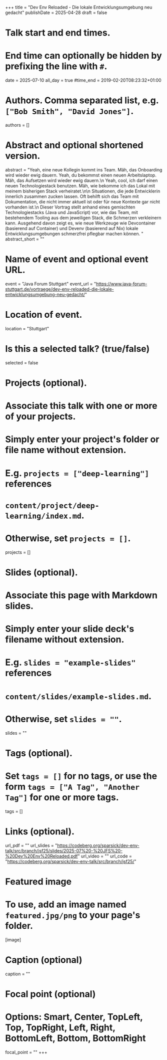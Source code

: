 +++
title = "Dev Env Reloaded - Die lokale Entwicklungsumgebung neu gedacht"
publishDate = 2025-04-28
draft = false

# Talk start and end times.
#   End time can optionally be hidden by prefixing the line with `#`.
date = 2025-07-10
all_day = true
#time_end = 2019-02-20T08:23:32+01:00

# Authors. Comma separated list, e.g. `["Bob Smith", "David Jones"]`.
authors = []

# Abstract and optional shortened version.
abstract = "Yeah, eine neue Kollegin kommt ins Team. Mäh, das Onboarding wird wieder ewig dauern. Yeah, du bekommst einen neuen Arbeitslaptop. Mäh, das Aufsetzen wird wieder ewig dauern.\n Yeah, cool, ich darf einen neuen Technologiestack benutzen. Mäh, wie bekomme ich das Lokal mit meinem bisherigen Stack verheiratet.\n\n Situationen, die jede Entwicklerin innerlich zusammen zucken lassen. Oft behilft sich das Team mit Dokumentation, die nicht immer aktuell ist oder für neue Kontexte gar nicht vorhanden ist.\n Dieser Vortrag stellt anhand eines gemischten Technologiestacks (Java und JavaScript) vor, wie das Team, mit bestehendem Tooling aus dem jeweiligen Stack, die Schmerzen verkleinern kann. Ausgehend davon zeigt es, wie neue Werkzeuge wie Devcontainer (basierend auf Container) und Devenv (basierend auf Nix) lokale Entwicklungsumgebungen schmerzfrei pflegbar machen können. "
abstract_short = ""

# Name of event and optional event URL.
event = "Java Forum Stuttgart"
event_url = "https://www.java-forum-stuttgart.de/vortraege/dev-env-reloaded-die-lokale-entwicklungsumgebung-neu-gedacht/"

# Location of event.
location = "Stuttgart"

# Is this a selected talk? (true/false)
selected = false

# Projects (optional).
#   Associate this talk with one or more of your projects.
#   Simply enter your project's folder or file name without extension.
#   E.g. `projects = ["deep-learning"]` references
#   `content/project/deep-learning/index.md`.
#   Otherwise, set `projects = []`.
projects = []

# Slides (optional).
#   Associate this page with Markdown slides.
#   Simply enter your slide deck's filename without extension.
#   E.g. `slides = "example-slides"` references
#   `content/slides/example-slides.md`.
#   Otherwise, set `slides = ""`.
slides = ""

# Tags (optional).
#   Set `tags = []` for no tags, or use the form `tags = ["A Tag", "Another Tag"]` for one or more tags.
tags = []

# Links (optional).
url_pdf = ""
url_slides = "https://codeberg.org/sparsick/dev-env-talk/src/branch/jsf25/slides/2025-07%20-%20JFS%20-%20Dev%20Env%20Reloaded.pdf"
url_video = ""
url_code = "https://codeberg.org/sparsick/dev-env-talk/src/branch/jsf25/"

# Featured image
# To use, add an image named `featured.jpg/png` to your page's folder.
[image]
  # Caption (optional)
  caption = ""

  # Focal point (optional)
  # Options: Smart, Center, TopLeft, Top, TopRight, Left, Right, BottomLeft, Bottom, BottomRight
  focal_point = ""
+++
